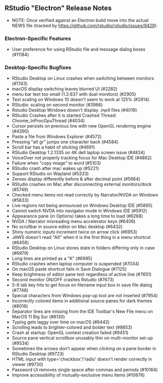 ## RStudio "Electron" Release Notes

* NOTE: Once verified against an Electron build move into the actual NEWS file
  (tracked by https://github.com/rstudio/rstudio/issues/9429).

### Electron-Specific Features

* User preference for using RStudio file and message dialog boxes (#11184)

### Desktop-Specific Bugfixes

* RStudio Desktop on Linux crashes when switching between monitors (#1743)
* macOS display switching leaves blurred UI (#2282)
* menu bar text too small (1.2.637 with dual monitors) (#2905)
* Text scaling on Windows 10 doesn't seem to work at 125% (#2914)
* RStudio: scaling on second monitor (#3966)
* Rstudio Desktop Windows doesn't display .mp4 files (#4019)
* RStudio Crashes after it is started Crashed Thread: Chrome_InProcGpuThread (#4034)
* Cursor persists on previous line with new OpenGL rendering engine (#4390)
* Paste a file from Windows Explorer (#4572)
* Pressing "alt gr" jumps one character back (#4584)
* Scroll bar has a habit of sticking (#4691)
* RStudio Desktop 1.2.1335 on 4K dell laptop screen issue (#4834)
* VoiceOver not properly tracking focus for Mac Desktop IDE (#4862)
* Failure when "copy image" to word (#5103)
* RStudio crash after mac wakes up (#5221)
* Support RStudio on Wayland (#5333)
* Zeroes display differently before & after decimal point (#5664)
* RStudio crashes on Mac after disconnecting external monitors/dock (#5749)
* Checked menu items not read correctly by Narrator/NVDA on Windows (#5833)
* Live regions not being announced on Windows Desktop IDE (#5895)
* Cannot switch NVDA into navigator mode in Windows IDE (#5912)
* Appearance pane (in Options) takes a long time to load (#6268)
* NVDA / Narrator misreading menu accelerator keys (#6406)
* No scrollbar in source editor on Mac desktop (#6432)
* Shiny numeric inputs increment twice on arrow click (#6953)
* JAWS doesn't read "Alt" when it is the first thing in a menu shortcut (#6456)
* RStudio Desktop on Linux stores state in folders differing only in case (#6979)
* Long lines are printed as a "K" (#6995)
* RStudio crashes when laptop computer is suspended (#7034)
* On macOS paste shortcut fails in Save Dialogue (#7125)
* Keep brightness of editor pane text regardless of active line (#7651)
* Second monitor ON/OFF crashes Rstudio (#7673)
* 5-6 tab key hits to get focus on filename input box in save file dialog (#7748)
* Special characters from Windows pop-up tool are not inserted (#7954)
* Incorrectly colored items in additional source panes for dark themes (#8016)
* Separator lines are missing from the IDE Toolbar's New File menu on MacOS 11 Big Sur (#8130)
* Typing gets laggy over time on macOS (#8442)
* Scrolling leads to brighter-colored and bolder text (#8853)
* Crash at startup: OpenGL context creation failed (#9451)
* Source pane vertical scrollbox unusably thin on multi-monitor set-up (#9534)
* Sometimes the arrows don't appear when clicking on a pane border in RStudio Desktop (#9723)
* HTML input with type='checkbox'/'radio' doesn't render correctly in viewer (#9730)
* Password UI removes single space after commas and periods (#10164)
* Improve accessibility of mutually-exclusive menu items (#10876)
